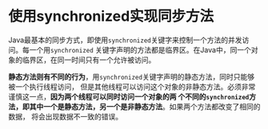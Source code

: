 使用synchronized实现同步方法
===============================================================
Java最基本的同步方式，即使用`synchronized`关键字来控制一个方法的并发访问。每一个用`synchronized`
关键字声明的方法都是临界区。在Java中，同一个对象的临界区，在同一时间只有一个允许被访问。

**静态方法则有不同的行为**，用`synchronized`关键字声明的静态方法，同时只能够被一个执行线程访问，
但是其他线程可以访问这个对象的非静态方法。必须非常谨慎这一点，**因为两个线程可以同时访问一个对象的两
个不同的`synchronized`方法，即其中一个是静态方法，另一个是非静态方法**。如果两个方法都改变了相同的数据，
将会出现数据不一致的错误。
